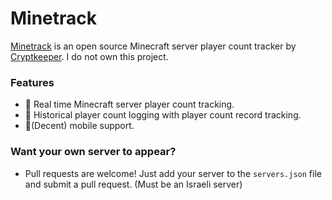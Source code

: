 # Minetrack
[Minetrack](https://github.com/Cryptkeeper/Minetrack) is an open source Minecraft server player count tracker by [Cryptkeeper](https://github.com/Cryptkeeper). I do not own this project.

### Features
- 🚀 Real time Minecraft server player count tracking.
- 📝 Historical player count logging with player count record tracking.
- 📱(Decent) mobile support.

### Want your own server to appear?
- Pull requests are welcome! Just add your server to the `servers.json` file and submit a pull request. (Must be an Israeli server)
